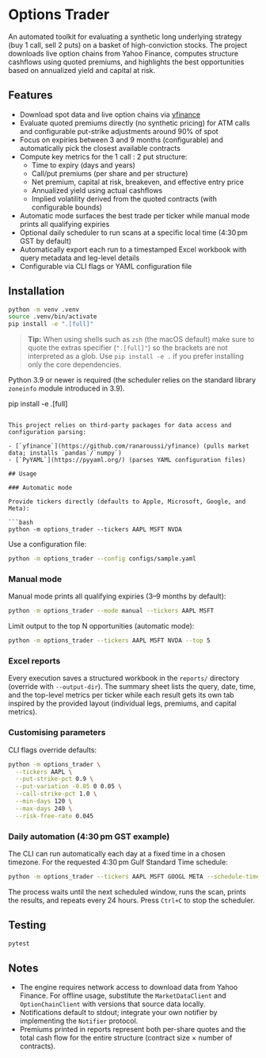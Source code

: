 # Options Trader

An automated toolkit for evaluating a synthetic long underlying strategy (buy 1 call, sell 2 puts) on a basket of high-conviction stocks. The project downloads live option chains from Yahoo Finance, computes structure cashflows using quoted premiums, and highlights the best opportunities based on annualized yield and capital at risk.

## Features

- Download spot data and live option chains via [yfinance](https://github.com/ranaroussi/yfinance)
- Evaluate quoted premiums directly (no synthetic pricing) for ATM calls and configurable put-strike adjustments around 90% of spot
- Focus on expiries between 3 and 9 months (configurable) and automatically pick the closest available contracts
- Compute key metrics for the 1 call : 2 put structure:
  - Time to expiry (days and years)
  - Call/put premiums (per share and per structure)
  - Net premium, capital at risk, breakeven, and effective entry price
  - Annualized yield using actual cashflows
  - Implied volatility derived from the quoted contracts (with configurable bounds)
- Automatic mode surfaces the best trade per ticker while manual mode prints all qualifying expiries
- Optional daily scheduler to run scans at a specific local time (4:30 pm GST by default)
- Automatically export each run to a timestamped Excel workbook with query metadata and leg-level details
- Configurable via CLI flags or YAML configuration file

## Installation

```bash
python -m venv .venv
source .venv/bin/activate
pip install -e ".[full]"
```

> **Tip:** When using shells such as `zsh` (the macOS default) make sure to quote
> the extras specifier (`".[full]"`) so the brackets are not interpreted as a
> glob. Use `pip install -e .` if you prefer installing only the core
> dependencies.

Python 3.9 or newer is required (the scheduler relies on the standard library
`zoneinfo` module introduced in 3.9).

pip install -e .[full]
```

This project relies on third-party packages for data access and configuration parsing:

- [`yfinance`](https://github.com/ranaroussi/yfinance) (pulls market data; installs `pandas`/`numpy`)
- [`PyYAML`](https://pyyaml.org/) (parses YAML configuration files)

## Usage

### Automatic mode

Provide tickers directly (defaults to Apple, Microsoft, Google, and Meta):

```bash
python -m options_trader --tickers AAPL MSFT NVDA
```

Use a configuration file:

```bash
python -m options_trader --config configs/sample.yaml
```

### Manual mode

Manual mode prints all qualifying expiries (3–9 months by default):

```bash
python -m options_trader --mode manual --tickers AAPL MSFT
```

Limit output to the top N opportunities (automatic mode):

```bash
python -m options_trader --tickers AAPL MSFT NVDA --top 5
```

### Excel reports

Every execution saves a structured workbook in the `reports/` directory (override with `--output-dir`).
The summary sheet lists the query, date, time, and the top-level metrics per ticker while each result
gets its own tab inspired by the provided layout (individual legs, premiums, and capital metrics).

### Customising parameters

CLI flags override defaults:

```bash
python -m options_trader \
  --tickers AAPL \
  --put-strike-pct 0.9 \
  --put-variation -0.05 0 0.05 \
  --call-strike-pct 1.0 \
  --min-days 120 \
  --max-days 240 \
  --risk-free-rate 0.045
```

### Daily automation (4:30 pm GST example)

The CLI can run automatically each day at a fixed time in a chosen timezone. For the requested 4:30 pm Gulf Standard Time schedule:

```bash
python -m options_trader --tickers AAPL MSFT GOOGL META --schedule-time 16:30 --timezone Asia/Dubai
```

The process waits until the next scheduled window, runs the scan, prints the results, and repeats every 24 hours. Press `Ctrl+C` to stop the scheduler.

## Testing

```bash
pytest
```

## Notes

- The engine requires network access to download data from Yahoo Finance. For offline usage, substitute the `MarketDataClient` and `OptionChainClient` with versions that source data locally.
- Notifications default to stdout; integrate your own notifier by implementing the `Notifier` protocol.
- Premiums printed in reports represent both per-share quotes and the total cash flow for the entire structure (contract size × number of contracts).
